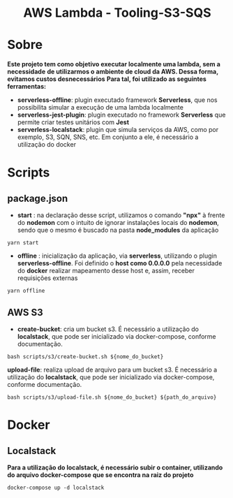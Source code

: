 <h1 align="center">AWS Lambda - Tooling-S3-SQS</h1>

# Sobre
**Este projeto tem como objetivo executar localmente uma lambda, sem a necessidade**
**de utilizarmos o ambiente de cloud da AWS. Dessa forma, evitamos custos desnecessários**
**Para tal, foi utilizado as seguintes ferramentas:**
- **serverless-offline**: plugin executado framework **Serverless**, que nos possibilita simular a execução de uma lambda localmente
- **serverless-jest-plugin**: plugin executado no framework **Serverless** que permite criar testes unitários com **Jest**
- **serverless-localstack**: plugin que simula serviços da AWS, como por exemplo, S3, SQN, SNS, etc. Em conjunto a ele, é necessário a utilização do docker

# Scripts
## package.json
- **start** 
: na declaração desse script, utilizamos o comando **"npx"** à frente do **nodemon** com o intuito de ignorar instalações locais do **nodemon**, sendo que o mesmo é buscado na pasta **node_modules** da aplicação
```
yarn start
```
- **offline**
: inicialização da aplicação, via **serverless**, utilizando o plugin **serverless-offline**. Foi definido o **host como 0.0.0.0** pela necessidade do **docker** realizar mapeamento desse host e, assim, receber requisições externas
```
yarn offline
```
## AWS S3
- **create-bucket**: cria um bucket s3. É necessário a utilização do **localstack**, que pode ser inicializado via docker-compose, conforme documentação.
```
bash scripts/s3/create-bucket.sh ${nome_do_bucket} 
```
**upload-file**: realiza upload de arquivo para um bucket s3. É necessário a utilização do **localstack**, que pode ser inicializado via docker-compose, conforme documentação.
```
bash scripts/s3/upload-file.sh ${nome_do_bucket} ${path_do_arquivo}
```

# Docker
## Localstack
**Para a utilização do localstack, é necessário subir o container, utilizando do arquivo docker-compose que se encontra na raiz do projeto**
```
docker-compose up -d localstack
```